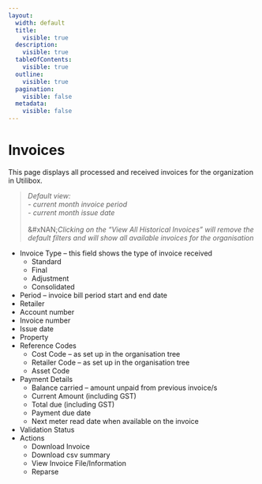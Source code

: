 ```yaml
---
layout:
  width: default
  title:
    visible: true
  description:
    visible: true
  tableOfContents:
    visible: true
  outline:
    visible: true
  pagination:
    visible: false
  metadata:
    visible: false
---
```


# Invoices

This page displays all processed and received invoices for the organization in Utilibox.

> _Default view:_\
> &#x20;_- current month invoice period_\
> &#x20;_- current month issue date_\
> \
> &#xNAN;_&#x43;licking on the “View All Historical Invoices” will remove the default filters and will show all available invoices for the organisation_

* Invoice Type – this field shows the type of invoice received
  * Standard
  * Final
  * Adjustment
  * Consolidated
* Period – invoice bill period start and end date
* Retailer
* Account number
* Invoice number
* Issue date
* Property
* Reference Codes
  * Cost Code – as set up in the organisation tree
  * Retailer Code – as set up in the organisation tree
  * Asset Code
* Payment Details
  * Balance carried – amount unpaid from previous invoice/s
  * Current Amount (including GST)
  * Total due (including GST)
  * Payment due date
  * Next meter read date when available on the invoice
* Validation Status
* Actions
  * Download Invoice
  * Download csv summary
  * View Invoice File/Information
  * Reparse
